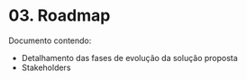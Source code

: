 # 03. Roadmap

Documento contendo:

- Detalhamento das fases de evolução da solução proposta
- Stakeholders
